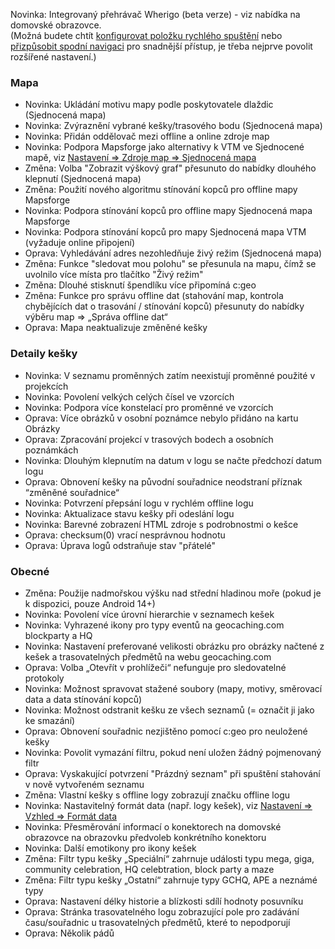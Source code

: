 Novinka: Integrovaný přehrávač Wherigo (beta verze) - viz nabídka na domovské obrazovce.<br> (Možná budete chtít [konfigurovat položku rychlého spuštění](cgeo-setting://quicklaunchitems_sorted) nebo [přizpůsobit spodní navigaci](cgeo-setting://custombnitem) pro snadnější přístup, je třeba nejprve povolit rozšířené nastavení.)

### Mapa
- Novinka: Ukládání motivu mapy podle poskytovatele dlaždic (Sjednocená mapa)
- Novinka: Zvýraznění vybrané kešky/trasového bodu (Sjednocená mapa)
- Novinka: Přidán oddělovač mezi offline a online zdroje map
- Novinka: Podpora Mapsforge jako alternativy k VTM ve Sjednocené mapě, viz [Nastavení => Zdroje map => Sjednocená mapa](cgeo-setting://useMapsforgeInUnifiedMap)
- Změna: Volba "Zobrazit výškový graf" přesunuto do nabídky dlouhého klepnutí (Sjednocená mapa)
- Změna: Použití nového algoritmu stínování kopců pro offline mapy Mapsforge
- Novinka: Podpora stínování kopců pro offline mapy Sjednocená mapa Mapsforge
- Novinka: Podpora stínování kopců pro mapy Sjednocená mapa VTM (vyžaduje online připojení)
- Oprava: Vyhledávání adres nezohledňuje živý režim (Sjednocená mapa)
- Změna: Funkce "sledovat mou polohu" se přesunula na mapu, čímž se uvolnilo více místa pro tlačítko "Živý režim"
- Změna: Dlouhé stisknutí špendlíku více připomíná c:geo
- Změna: Funkce pro správu offline dat (stahování map, kontrola chybějících dat o trasování / stínování kopců) přesunuty do nabídky výběru map => „Správa offline dat“
- Oprava: Mapa neaktualizuje změněné kešky

### Detaily kešky
- Novinka: V seznamu proměnných zatím neexistují proměnné použité v projekcích
- Novinka: Povolení velkých celých čísel ve vzorcích
- Novinka: Podpora více konstelací pro proměnné ve vzorcích
- Oprava: Více obrázků v osobní poznámce nebylo přidáno na kartu Obrázky
- Oprava: Zpracování projekcí v trasových bodech a osobních poznámkách
- Novinka: Dlouhým klepnutím na datum v logu se načte předchozí datum logu
- Oprava: Obnovení kešky na původní souřadnice neodstraní příznak “změněné souřadnice“
- Novinka: Potvrzení přepsání logu v rychlém offline logu
- Novinka: Aktualizace stavu kešky při odeslání logu
- Novinka: Barevné zobrazení HTML zdroje s podrobnostmi o kešce
- Oprava: checksum(0) vrací nesprávnou hodnotu
- Oprava: Úprava logů odstraňuje stav "přátelé"

### Obecné
- Změna: Použije nadmořskou výšku nad střední hladinou moře (pokud je k dispozici, pouze Android 14+)
- Novinka: Povolení více úrovní hierarchie v seznamech kešek
- Novinka: Vyhrazené ikony pro typy eventů na geocaching.com blockparty a HQ
- Novinka: Nastavení preferované velikosti obrázku pro obrázky načtené z kešek a trasovatelných předmětů na webu geocaching.com
- Oprava: Volba „Otevřít v prohlížeči“ nefunguje pro sledovatelné protokoly
- Novinka: Možnost spravovat stažené soubory (mapy, motivy, směrovací data a data stínování kopců)
- Novinka: Možnost odstranit kešku ze všech seznamů (= označit ji jako ke smazání)
- Oprava: Obnovení souřadnic nezjištěno pomocí c:geo pro neuložené kešky
- Novinka: Povolit vymazání filtru, pokud není uložen žádný pojmenovaný filtr
- Oprava: Vyskakující potvrzení "Prázdný seznam" při spuštění stahování v nově vytvořeném seznamu
- Změna: Vlastní kešky s offline logy zobrazují značku offline logu
- Novinka: Nastavitelný formát data (např. logy kešek), viz [Nastavení => Vzhled => Formát data](cgeo-settings://short_date_format)
- Novinka: Přesměrování informací o konektorech na domovské obrazovce na obrazovku předvoleb konkrétního konektoru
- Novinka: Další emotikony pro ikony kešek
- Změna: Filtr typu kešky „Speciální“ zahrnuje události typu mega, giga, community celebration, HQ celebtration, block party a maze
- Změna: Filtr typu kešky „Ostatní“ zahrnuje typy GCHQ, APE a neznámé typy
- Oprava: Nastavení délky historie a blízkosti sdílí hodnoty posuvníku
- Oprava: Stránka trasovatelného logu zobrazující pole pro zadávání času/souřadnic u trasovatelných předmětů, které to nepodporují
- Oprava: Několik pádů
